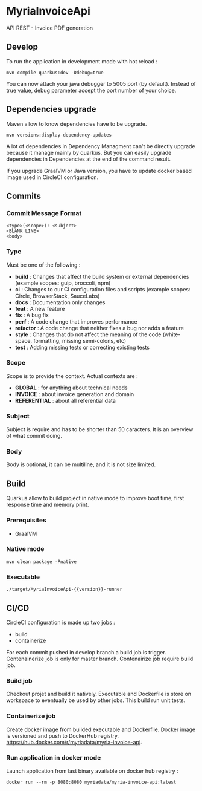 # MyriaInvoiceApi
API REST - Invoice PDF generation

## Develop

To run the application in development mode with hot reload :
```
mvn compile quarkus:dev -Ddebug=true
```
You can now attach your java debugger to 5005 port (by default).
Instead of true value, debug parameter accept the port number of your choice.

## Dependencies upgrade

Maven allow to know dependencies have to be upgrade.
```
mvn versions:display-dependency-updates
```
A lot of dependencies in Dependency Managment can't be directly upgrade because it manage mainly by quarkus.
But you can easily upgrade dependencies in Dependencies at the end of the command result.

If you upgrade GraalVM or Java version, you have to update docker based image used in CircleCI configuration.

## Commits

### Commit Message Format
```
<type>(<scope>): <subject>
<BLANK LINE>
<body>
```

### Type

Must be one of the following :
- **build** : Changes that affect the build system or external dependencies (example scopes: gulp, broccoli, npm)
- **ci** : Changes to our CI configuration files and scripts (example scopes: Circle, BrowserStack, SauceLabs)
- **docs** : Documentation only changes
- **feat** : A new feature
- **fix** : A bug fix
- **perf** : A code change that improves performance
- **refactor** : A code change that neither fixes a bug nor adds a feature
- **style** : Changes that do not affect the meaning of the code (white-space, formatting, missing semi-colons, etc)
- **test** : Adding missing tests or correcting existing tests

### Scope

Scope is to provide the context. Actual contexts are :
- **GLOBAL** : for anything about technical needs
- **INVOICE** : about invoice generation and domain
- **REFERENTIAL** : about all referential data

### Subject

Subject is require and has to be shorter than 50 caracters. It is an overview of what commit doing.

### Body

Body is optional, it can be multiline, and it is not size limited.

## Build

Quarkus allow to build project in native mode to improve boot time, first response time and memory print.

### Prerequisites

- GraalVM

### Native mode

```
mvn clean package -Pnative
```

### Executable

```
./target/MyriaInvoiceApi-{{version}}-runner
```

## CI/CD

CircleCI configuration is made up two jobs :
- build
- containerize

For each commit pushed in develop branch a build job is trigger. Contenainerize job is only for master branch. Contenairize job require build job.

### Build job

Checkout projet and build it natively. Executable and Dockerfile is store on workspace to eventually be used by other jobs. This build run unit tests.

### Containerize job

Create docker image from builded executable and Dockerfile. Docker image is versioned and push to DockerHub registry.
https://hub.docker.com/r/myriadata/myria-invoice-api.

### Run application in docker mode

Launch application from last binary available on docker hub registry : 

```
docker run --rm -p 8080:8080 myriadata/myria-invoice-api:latest
```
